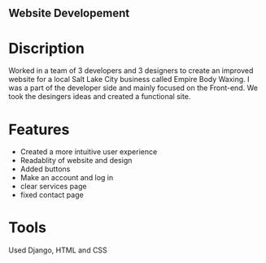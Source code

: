 ## Website Developement 

# Discription
Worked in a team of 3 developers and 3 designers to create an improved website for a local Salt Lake City business called Empire Body Waxing. I was a part of the developer side and mainly focused on the Front-end. We took the desingers ideas and created a functional site.

# Features
- Created a more intuitive user experience
- Readablity of website and design
- Added buttons
- Make an account and log in
- clear services page
- fixed contact page

# Tools
Used Django, HTML and CSS

